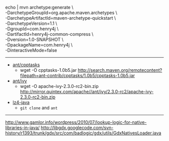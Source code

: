 echo | mvn archetype:generate \  
  -DarchetypeGroupId=org.apache.maven.archetypes \  
  -DarchetypeArtifactId=maven-archetype-quickstart \  
  -DarchetypeVersion=1.1 \  
  -DgroupId=com.henry4j \  
  -DartifactId=henry4j-common-compress \  
  -Dversion=1.0-SNAPSHOT \  
  -DpackageName=com.henry4j \  
  -DinteractiveMode=false

***

* [ant/cpptasks](http://search.maven.org/#artifactdetails%7Cant-contrib%7Ccpptasks%7C1.0b5%7Cjar)
  * wget -O cpptasks-1.0b5.jar http://search.maven.org/remotecontent?filepath=ant-contrib/cpptasks/1.0b5/cpptasks-1.0b5.jar
* [ant/ivy](http://ant.apache.org/ivy/download.cgi)
  * wget -O apache-ivy-2.3.0-rc2-bin.zip http://mirror.quintex.com/apache//ant/ivy/2.3.0-rc2/apache-ivy-2.3.0-rc2-bin.zip
* [lz4-java](https://github.com/jpountz/lz4-java)
  * `git clone` and `ant`

***

http://www.gamlor.info/wordpress/2010/07/lookup-logic-for-native-libraries-in-java/
http://libgdx.googlecode.com/svn-history/r1393/trunk/gdx/src/com/badlogic/gdx/utils/GdxNativesLoader.java
